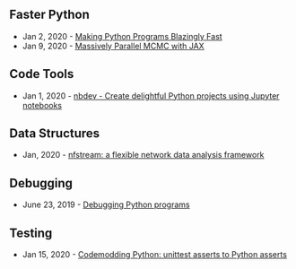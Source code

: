 ## Faster Python
- Jan 2, 2020 - [Making Python Programs Blazingly Fast](https://martinheinz.dev/blog/13)
- Jan 9, 2020 - [Massively Parallel MCMC with JAX](https://rlouf.github.io/post/jax-random-walk-metropolis/)


## Code Tools
- Jan 1, 2020 - [nbdev - Create delightful Python projects using Jupyter notebooks](https://github.com/fastai/nbdev)

## Data Structures 
- Jan, 2020 - [nfstream: a flexible network data analysis framework](https://github.com/aouinizied/nfstream)

## Debugging
- June 23, 2019 - [Debugging Python programs](https://stribny.name/blog/2019/06/debugging-python-programs)

## Testing
- Jan 15, 2020 - [Codemodding Python: unittest asserts to Python asserts](https://medium.com/kolonial-no-product-tech/codemodding-python-unittest-asserts-to-python-asserts-dbf4d1da8c0)